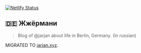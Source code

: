 [![Netlify Status](https://api.netlify.com/api/v1/badges/4b2fca30-7fe5-4a13-bc31-bd302d79703e/deploy-status)](https://app.netlify.com/sites/jjermany/deploys)

## 🇩🇪 Жжёрмани

> Blog of @jarjan about life in Berlin, Germany. (In russian)

MIGRATED TO [jarjan.xyz](https://jarjan.xyz/post/jjermany/).
